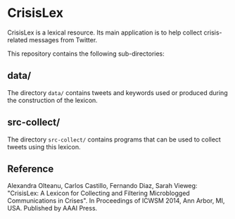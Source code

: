 CrisisLex
=========

CrisisLex is a lexical resource. Its main application is to help collect crisis-related messages from Twitter.

This repository contains the following sub-directories:

data/
-----

The directory `data/` contains tweets and keywords used or produced during the construction of the lexicon.

src-collect/
------------

The directory `src-collect/` contains programs that can be used to collect tweets using this lexicon.

Reference
---------

Alexandra Olteanu, Carlos Castillo, Fernando Diaz, Sarah Vieweg: "CrisisLex: A Lexicon for Collecting and Filtering Microblogged Communications in Crises". In Proceedings of ICWSM 2014, Ann Arbor, MI, USA. Published by AAAI Press.
